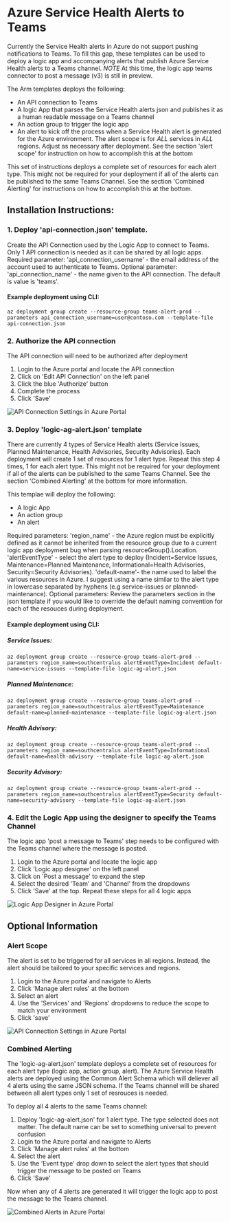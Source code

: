 # Azure Service Health Alerts to Teams
Currently the Service Health alerts in Azure do not support pushing notifications to Teams. To fill this gap, these templates can be used to deploy a logic app and accompanying alerts that publish Azure Service Health alerts to a Teams channel. *NOTE* At this time, the logic app teams connector to post a message (v3) is still in preview. 

The Arm templates deploys the following:
* An API connection to Teams
* A logic App that parses the Service Health alerts json and publishes it as a human readable message on a Teams channel
* An action group to trigger the logic app
* An alert to kick off the process when a Service Health alert is generated for the Azure environment. The alert scope is for *ALL* services in *ALL* regions. Adjust as necessary after deployment. See the section 'alert scope' for instruction on how to accomplish this at the bottom

This set of instructions deploys a complete set of resources for each alert type. This might not be required for your deployment if all of the alerts can be published to the same Teams Channel. See the section 'Combined Alerting' for instructions on how to accomplish this at the bottom. 

## Installation Instructions:
### 1. Deploy 'api-connection.json' template. 
Create the API Connection used by the Logic App to connect to Teams. Only 1 API connection is needed as it can be shared by all logic apps. Required parameter: 'api_connection_username' - the email address of the account used to authenticate to Teams. Optional parameter: 'api_connection_name' - the name given to the API connection. The default is value is 'teams'.

#### Example deployment using CLI: 
    az deployment group create --resource-group teams-alert-prod --parameters api_connection_username=user@contoso.com --template-file api-connection.json


### 2. Authorize the API connection 
The API connection will need to be authorized after deployment 
1. Login to the Azure portal and locate the API connection 
2. Click on 'Edit API Connection' on the left panel
3. Click the blue 'Authorize' button
4. Complete the process
5. Click 'Save' 

![API Connection Settings in Azure Portal](https://github.com/mack73/azure-alerts-to-teams/blob/master/readme-images/api-connection-screenshot1.png)


### 3. Deploy 'logic-ag-alert.json' template
There are currently 4 types of Service Health alerts (Service Issues, Planned Maintenance, Health Advisories, Security Advisories). Each deployment will create 1 set of resources for 1 alert type. Repeat this step 4 times, 1 for each alert type.  This might not be required for your deployment if all of the alerts can be published to the same Teams Channel. See the section 'Combined Alerting' at the bottom for more information. 

This templae will deploy the following:
* A logic App
* An action group
* An alert

Required parameters: 'region_name' - the Azure region must be explicitly defined as it cannot be inherited from the resource group due to a current logic app deployment bug when parsing resourceGroup().Location. 'alertEventType' - select the alert type to deploy (Incident=Service Issues, Maintenance=Planned Maintenance, Informational=Health Advisories, Security=Security Advisories). 'default-name'- the name used to label the various resources in Azure. I suggest using a name similar to the alert type in lowercase separated by hyphens (e.g service-issues or planned-maintenance). Optional parameters: Review the parameters section in the json template if you would like to override the default naming convention for each of the resouces during deployment. 

#### Example deployment using CLI: 
##### Service Issues: 
    az deployment group create --resource-group teams-alert-prod --parameters region_name=southcentralus alertEventType=Incident default-name=service-issues --template-file logic-ag-alert.json

##### Planned Maintenance: 
    az deployment group create --resource-group teams-alert-prod --parameters region_name=southcentralus alertEventType=Maintenance default-name=planned-maintenance --template-file logic-ag-alert.json

##### Health Advisory: 
    az deployment group create --resource-group teams-alert-prod --parameters region_name=southcentralus alertEventType=Informational default-name=health-advisory --template-file logic-ag-alert.json

##### Security Advisory: 
    az deployment group create --resource-group teams-alert-prod --parameters region_name=southcentralus alertEventType=Security default-name=security-advisory --template-file logic-ag-alert.json


### 4. Edit the Logic App using the designer to specify the Teams Channel 
The logic app 'post a message to Teams' step needs to be configured with the Teams channel where the message is posted.
1. Login to the Azure portal and locate the logic app
2. Click 'Logic app designer' on the left panel
3. Click on 'Post a message' to expand the step 
4. Select the desired 'Team' and 'Channel' from the dropdowns
5. Click 'Save' at the top. Repeat these steps for all 4 logic apps

![Logic App Designer in Azure Portal](https://github.com/mack73/azure-alerts-to-teams/blob/master/readme-images/logicapp-designer-screenshot1.png)


## Optional Information

### Alert Scope
The alert is set to be triggered for all services in all regions. Instead, the alert should be tailored to your specific services and regions. 
1. Login to the Azure portal and navigate to Alerts
2. Click 'Manage alert rules' at the bottom
3. Select an alert
4. Use the 'Services' and 'Regions' dropdowns to reduce the scope to match your environment
5. Click 'save' 

![API Connection Settings in Azure Portal](https://github.com/mack73/azure-alerts-to-teams/blob/master/readme-images/alert-scope-screenshot1.png)

### Combined Alerting
The 'logic-ag-alert.json' template deploys a complete set of resources for each alert type (logic app, action group, alert). The Azure Service Health alerts are deployed using the Common Alert Schema which will deliever all 4 alerts using the same JSON schema. If the Teams channel will be shared between all alert types only 1 set of resrouces is needed.
    
To deploy all 4 alerts to the same Teams channel:
1. Deploy 'logic-ag-alert.json' for 1 alert type. The type selected does not matter. The default name can be set to something universal to prevent confusion 
2. Login to the Azure portal and navigate to Alerts
3. Click 'Manage alert rules' at the bottom
4. Select the alert
5. Use the 'Event type' drop down to select the alert types that should trigger the message to be posted on Teams
6. Click 'Save'

Now when any of 4 alerts are generated it will trigger the logic app to post the message to the Teams channel. 

![Combined Alerts in Azure Portal](https://github.com/mack73/azure-alerts-to-teams/blob/master/readme-images/alert-screenshot1.png)
